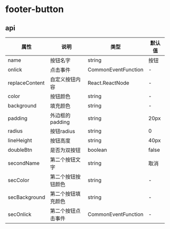 
# footer-button


## api
|  属性   | 说明  | 类型 | 默认值 |
|  ----  | ----  | ---- | ---- |
| name | 按钮名字 | string | 按钮 |
| onlick | 点击事件 | CommonEventFunction | - |
| replaceContent | 自定义按钮内容 | React.ReactNode | - |
| color | 按钮颜色 | string | - |
| background | 填充颜色 | string | - |
| padding | 外边框的padding | string | 20px |
| radius | 按钮radius | string | 0 |
| lineHeight | 按钮高度 | string | 40px |
| doubleBtn | 是否为双按钮 | boolean | false |
| secondName | 第二个按钮文字 | string | 取消 |
| secColor | 第二个按钮按钮颜色 | string | - |
| secBackground | 第二个按钮填充颜色 | string | - |
| secOnlick | 第二个按钮点击事件 | CommonEventFunction | - |
